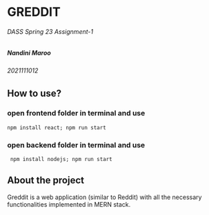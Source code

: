 # GREDDIT

###### DASS Spring 23 Assignment-1
##### Nandini Maroo 
###### 2021111012


## How to use?




### open frontend folder in terminal and use   
    npm install react; npm run start



### open backend folder in terminal and use 
     npm install nodejs; npm run start


## About the project

Greddit is a web application (similar to Reddit) with all the necessary functionalities implemented in MERN stack.

